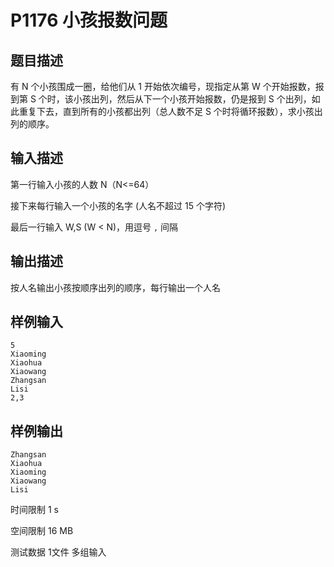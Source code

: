 # P1176 小孩报数问题

## 题目描述

有 N 个小孩围成一圈，给他们从 1 开始依次编号，现指定从第 W 个开始报数，报到第 S 个时，该小孩出列，然后从下一个小孩开始报数，仍是报到 S 个出列，如此重复下去，直到所有的小孩都出列（总人数不足 S 个时将循环报数），求小孩出列的顺序。

## 输入描述

第一行输入小孩的人数 N（N<=64）

接下来每行输入一个小孩的名字 (人名不超过 15 个字符)

最后一行输入 W,S (W < N)，用逗号 `,` 间隔

## 输出描述

按人名输出小孩按顺序出列的顺序，每行输出一个人名

## 样例输入

```
5
Xiaoming
Xiaohua
Xiaowang
Zhangsan
Lisi
2,3
```

## 样例输出

```
Zhangsan
Xiaohua
Xiaoming
Xiaowang
Lisi
```


时间限制  1 s

空间限制  16 MB

测试数据  1文件 多组输入
